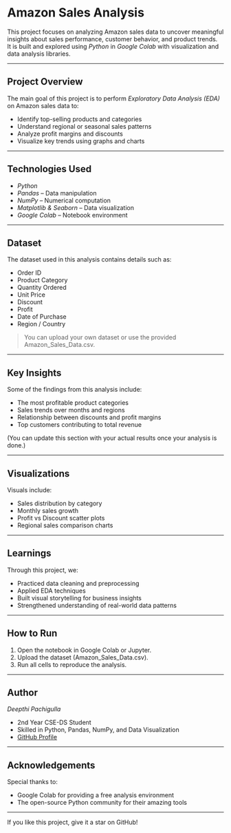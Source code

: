 # Amazon Sales Analysis

This project focuses on analyzing Amazon sales data to uncover meaningful insights about sales performance, customer behavior, and product trends.  
It is built and explored using *Python* in *Google Colab* with visualization and data analysis libraries.

---

## Project Overview

The main goal of this project is to perform *Exploratory Data Analysis (EDA)* on Amazon sales data to:

- Identify top-selling products and categories  
- Understand regional or seasonal sales patterns  
- Analyze profit margins and discounts  
- Visualize key trends using graphs and charts  

---

## Technologies Used

- *Python*
- *Pandas* – Data manipulation  
- *NumPy* – Numerical computation  
- *Matplotlib & Seaborn* – Data visualization  
- *Google Colab* – Notebook environment  

---

## Dataset

The dataset used in this analysis contains details such as:
- Order ID  
- Product Category  
- Quantity Ordered  
- Unit Price  
- Discount  
- Profit  
- Date of Purchase  
- Region / Country  

> You can upload your own dataset or use the provided Amazon_Sales_Data.csv.

---

## Key Insights

Some of the findings from this analysis include:
- The most profitable product categories  
- Sales trends over months and regions  
- Relationship between discounts and profit margins  
- Top customers contributing to total revenue  

(You can update this section with your actual results once your analysis is done.)

---

## Visualizations

Visuals include:
- Sales distribution by category  
- Monthly sales growth  
- Profit vs Discount scatter plots  
- Regional sales comparison charts  

---

## Learnings

Through this project, we:
- Practiced data cleaning and preprocessing  
- Applied EDA techniques  
- Built visual storytelling for business insights  
- Strengthened understanding of real-world data patterns  

---

## How to Run

1. Open the notebook in Google Colab or Jupyter.  
2. Upload the dataset (Amazon_Sales_Data.csv).  
3. Run all cells to reproduce the analysis.  

---

## Author

*Deepthi Pachigulla*  
- 2nd Year CSE-DS Student  
- Skilled in Python, Pandas, NumPy, and Data Visualization  
- [GitHub Profile](https://github.com/deepthi25p)

---

## Acknowledgements

Special thanks to:
- Google Colab for providing a free analysis environment  
- The open-source Python community for their amazing tools  

---

 If you like this project, give it a star on GitHub!

